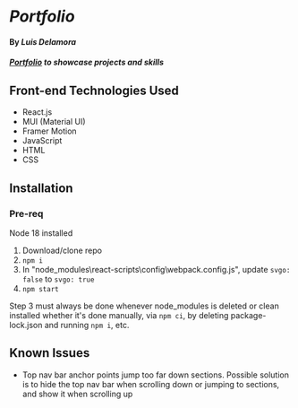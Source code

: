 # _Portfolio_

#### By _**Luis Delamora**_

#### _[Portfolio](https://eccos.github.io/portfolio/) to showcase projects and skills_

## Front-end Technologies Used
- React.js
- MUI (Material UI)
- Framer Motion
- JavaScript
- HTML
- CSS

## Installation
### Pre-req
Node 18 installed
1. Download/clone repo
1. `npm i`
1. In "node_modules\react-scripts\config\webpack.config.js", update `svgo: false` to `svgo: true`
1. `npm start`

Step 3 must always be done whenever node_modules is deleted or clean installed whether it's done manually, via `npm ci`, by deleting package-lock.json and running `npm i`, etc.

## Known Issues
- Top nav bar anchor points jump too far down sections. Possible solution is to hide the top nav bar when scrolling down or jumping to sections, and show it when scrolling up